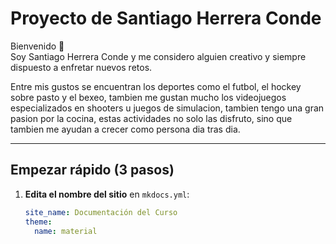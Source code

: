 # Proyecto de Santiago Herrera Conde 

Bienvenido 👋  
Soy Santiago Herrera Conde y me considero alguien creativo y siempre dispuesto a enfretar nuevos retos.

Entre mis gustos se encuentran los deportes como el futbol, el hockey sobre pasto y el bexeo, tambien me gustan mucho los videojuegos especializados en shooters u juegos de simulacion, tambien tengo una gran pasion por la cocina, estas actividades no solo las disfruto, sino que tambien me ayudan a crecer como persona dia tras dia.

---

## Empezar rápido (3 pasos)

1. **Edita el nombre del sitio** en `mkdocs.yml`:
   ```yaml
   site_name: Documentación del Curso
   theme:
     name: material
